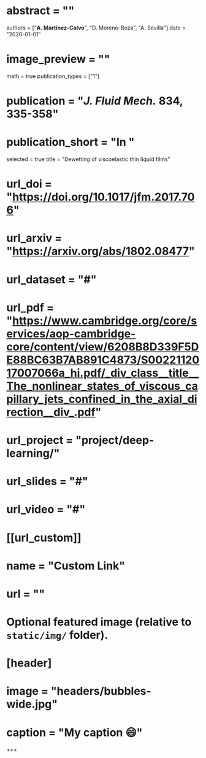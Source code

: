 # abstract = ""
authors = ["**A. Martínez-Calvo**", "D. Moreno-Boza",  "A. Sevilla"]
date = "2020-01-01"
# image_preview = ""
math = true
publication_types = ["1"]
# publication = "_J. Fluid Mech._ **834**, 335-358"
# publication_short = "In "
selected = true
title = "Dewetting of viscoelastic thin liquid films"
# url_doi = "https://doi.org/10.1017/jfm.2017.706"
# url_arxiv = "https://arxiv.org/abs/1802.08477"
# url_dataset = "#"
# url_pdf = "https://www.cambridge.org/core/services/aop-cambridge-core/content/view/6208B8D339F5DE88BC63B7AB891C4873/S0022112017007066a_hi.pdf/_div_class__title__The_nonlinear_states_of_viscous_capillary_jets_confined_in_the_axial_direction__div_.pdf"
# url_project = "project/deep-learning/"
# url_slides = "#"
# url_video = "#"

# [[url_custom]]
 # name = "Custom Link"
 # url = ""

# Optional featured image (relative to `static/img/` folder).
# [header]
# image = "headers/bubbles-wide.jpg"
# caption = "My caption :smile:"

+++
